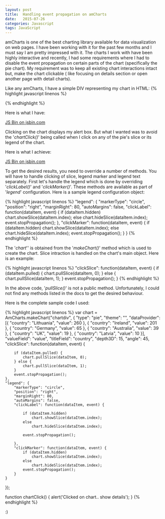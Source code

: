 ```yaml
---
layout: post
title:  Handling event propagation on amCharts
date:   2015-07-26
categories: Javascript
tags: JavaScript
---
```


amCharts is one of the best charting library available for data visualization on web pages. I have been working with it for the past few months and I must say I am pretty impressed with it. The charts I work with have been highly interactive and  recently, I had some requirements where I had to disable the event propagation on certain parts of the chart (specifically the pie chart). My requirement was to keep all existing chart interactions intact but, make the chart clickable ( like focusing on details section or open another page with detail charts).

Like any amCharts, I have a simple DIV representing my chart in HTML:
{% highlight javascript linenos %}
  <div id="chartdiv" onclick="chartClick()"></div>
{% endhighlight %}

Here is what I have:

<a class="jsbin-embed" href="http://jsbin.com/zumuci/1/embed?output">JS Bin on jsbin.com</a><script src="https://static.jsbin.com/js/embed.min.js?3.34.0"></script>

Clicking on the chart displays my alert box. But what I wanted was to avoid the '*chartClick()*' being called when I click on any of the pie's slice or its legend of the chart.

Here is what I achieve:

<a class="jsbin-embed" href="http://jsbin.com/zumuci/5/embed?output">JS Bin on jsbin.com</a><script src="http://static.jsbin.com/js/embed.min.js?3.34.1"></script>

To get the desired results, you need to override a number of methods. You will have to handle clicking of slice, legend marker and legend text separately. First let's handle the legend which is done by overriding '*clickLabel()*' and '*clickMarker()*'. These methods are available as part of '*legend*' configuration. Here is a sample legend configuration object:

{% highlight javascript linenos %}
"legend": {
    "markerType": "circle",
    "position": "right",
    "marginRight": 80,
    "autoMargins": false,
    "clickLabel": function(dataItem, event) {
        if (dataItem.hidden)
            chart.showSlice(dataItem.index);
        else
            chart.hideSlice(dataItem.index);
        event.stopPropagation();
    },
    "clickMarker": function(dataItem, event) {
        if (dataItem.hidden)
            chart.showSlice(dataItem.index);
        else
            chart.hideSlice(dataItem.index);
        event.stopPropagation();
    }
}
{% endhighlight %}

The '*chart*'' is obtained from the '*makeChart()*' method which is used to create the chart. Slice intraction is handled on the chart's main object. Here is an example:

{% highlight javascript linenos %}
"clickSlice": function(dataItem, event) {
    if (dataItem.pulled) {
        chart.pullSlice(dataItem, 0);
    } else {
        chart.pullSlice(dataItem, 1);
    }
    event.stopPropagation();
}
{% endhighlight %}

In the above code, '*pullSlice()*' is not a public method. Unfortunately, I could not find any methods listed in the docs to get the desired behaviour.

Here is the complete sample code I used:

{% highlight javascript linenos %}
var chart = AmCharts.makeChart("chartdiv", {
    "type": "pie",
    "theme": "",
    "dataProvider": [{
        "country": "Lithuania",
        "value": 260
    }, {
        "country": "Ireland",
        "value": 201
    }, {
        "country": "Germany",
        "value": 65
    }, {
        "country": "Australia",
        "value": 39
    }, {
        "country": "UK",
        "value": 19
    }, {
        "country": "Latvia",
        "value": 10
    }],
    "valueField": "value",
    "titleField": "country",
    "depth3D": 15,
    "angle": 45,
    "clickSlice": function(dataItem, event) {

        if (dataItem.pulled) {
            chart.pullSlice(dataItem, 0);
        } else {
            chart.pullSlice(dataItem, 1);
        }
        event.stopPropagation();
    },
    "legend": {
        "markerType": "circle",
        "position": "right",
        "marginRight": 80,
        "autoMargins": false,
        "clickLabel": function(dataItem, event) {

            if (dataItem.hidden)
                chart.showSlice(dataItem.index);
            else
                chart.hideSlice(dataItem.index);

            event.stopPropagation();

        },
        "clickMarker": function(dataItem, event) {
            if (dataItem.hidden)
                chart.showSlice(dataItem.index);
            else
                chart.hideSlice(dataItem.index);
            event.stopPropagation();
        }
    }
});

function chartClick() {
    alert('Clicked on chart.. show details');
}
{% endhighlight %}

:)
